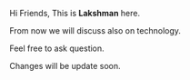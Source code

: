 Hi Friends, This is **Lakshman** here.

From now we will discuss also on technology.

Feel free to ask question.

Changes will be update soon.